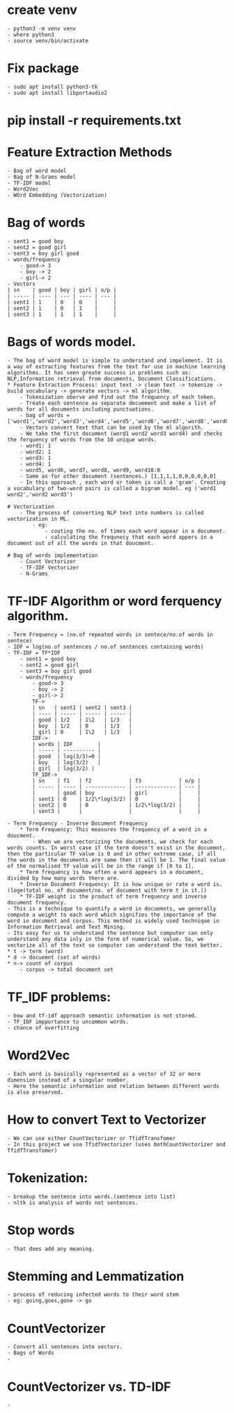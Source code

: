 # create venv
    - python3 -m venv venv
    - where python3
    - source venv/bin/activate

# Fix package
    - sudo apt install python3-tk
    - sudo apt install libportaudio2

# pip install -r requirements.txt

# Feature Extraction Methods

    - Bag of word model
    - Bag of N-Grams model
    - TF-IDF model
    - Word2Vec
    - WOrd Embedding (Vectorization)

# Bag of words

    - sent1 = good boy
    - sent2 = good girl
    - sent3 = boy girl good
    - words/frequency
        - good-> 3
        - boy -> 2
        - girl-> 2
    - Vectors
    | sn    | good | boy | girl | o/p |
    | ----- | ---- | --- | ---- | --- |
    | sent1 | 1    | 0   | 0    |     |
    | sent2 | 1    | 0   | 1    |     |
    | sent3 | 1    | 1   | 1    |     |

# Bags of words model.

    - The bag of word model is simple to understand and impelement. It is a way of extracting features from the text for use in machine learning algorithms. It has seen greate success in problems such as: NLP,Information retrieval from documents, Document Classifications.
    * Feature Extraction Process: input text -> clean text -> tokenize -> build vocabulary -> generate vectors -> ml algorithm.
        - Tokenization oberve and find out the frequency of each token.
        - Treate each sentence as separate docuement and make a list of words for all documents including punctuations.
        - bag of words =['word1','word2','word3','word4','word5','word6','word7','word8','word0','word10']
        - Vectors convert text that can be used by the ml algorith.
        - We take the first document (word1 word2 word3 word4) and checks the ferquency of words from the 10 unique words.
        - word1: 1
        - word2: 1
        - word3: 1
        - word4: 1
        - word5, word6, word7, word8, word9, word10:0
        - Same as for other document (sentences.) [1,1,1,1,0,0,0,0,0,0]
        - In this approach , each word or token is call a 'gram'. Creating a vocabulary of two-word pairs is called a bigram model. eg ('word1 word2','word2 word3')

    # Vectorization
        - The process of converting NLP text into numbers is called vectorization in ML.
            - eg:
                - couting the no. of times each word appear in a document.
                - calculating the frequnecy that each word appers in a document out of all the words in that doucment.

    # Bag of words implementation
        - Count Vectorizer
        - TF-IDF Vectorizer
        - N-Grams

# TF-IDF Algorithm or word ferquency algorithm.

    - Term Frequency = (no.of repeated words in sentece/no.of words in sentece)
    - IDF = log(no.of sentences / no.of sentences containing words)
    - TF-IDF = TF*IDF
        - sent1 = good boy
        - sent2 = good girl
        - sent3 = boy girl good
        - words/frequency
            - good-> 3
            - boy -> 2
            - girl-> 2
            TF->
            | sn   | sent1 | sent2 | sent3 |
            | ---- | ----- | ----- | ----- |
            | good | 1/2   | 1\2   | 1/3   |
            | boy  | 1/2   | 0     | 1/3   |
            | girl | 0     | 1\2   | 1/3   |
            IDF->
            | words | IDF        |
            | ----- | ---------- |
            | good  | log(3/3)=0 |
            | boy   | log(3/2)   |
            | girl  | log(3/2) |
            TF_IDF->
            | sn    | f1   | f2            | f3            | o/p |
            | ----- | ---- | ------------- | ------------- | --- |
            |       | good | boy           | girl          |     |
            | sent1 | 0    | 1/2\*log(3/2) | 0             |     |
            | sent2 | 0    | 0             | 1/2\*log(3/2) |     |
            | sent3 |      |               |               |     |

    - Term Frequency - Inverse Document Frequency
        * Term Frequency: This measures the frequency of a word in a doucment.
            - When we are vectorizing the documents, we check for each words counts. In worst case if the term doesn't exist in the docuemnt, then the particular TF value is 0 and in other extreme case, if all the words in the documents are same then it will be 1. The final value of the normalised TF value will be in the range if [0 to 1].
        * Term frequency is how often a word appears in a document, divided by how many words there are.
        * Inverse Document Frequency: It is how unique or rate a word is.(loge(total no. of document/no. of document with term t in it.))
        * TF-IDF weight is the product of term frequency and inverse document frequency.
    - This is a technique to quantify a word in docuemnts, we generally compute a weight to each word which signifies the importance of the word in document and corpus. This method is widely used technique in Information Retrieval and Text Mining.
    - Its easy for us to understand the sentence but computer can only understand any data inly in the form of numerical value. So, we vectorize all of the text so computer can understand the text better.
    * t -> term (word)
    * d -> docuemnt (set of words)
    * n-> count of corpus
        - corpus -> total document set

# TF_IDF problems:

    - bow and tf-idf approach semantic information is not stored.
    - TF_IDF impportance to uncommon words.
    - chance of overfitting

# Word2Vec

    - Each word is basically represented as a vector of 32 or more dimension instead of a singular number.
    - Here the semantic information and relation between different words is also preserved.

# How to convert Text to Vectorizer

    - We can use either CountVectorizer or TfidfTransfomer
    - In this project we use TfidfVectorizer (uses bothCountVectorizer and TfidfTransfomer)

# Tokenization:

    - breakup the sentence into words.(sentence into list)
    - nltk is analysis of words not sentences.

# Stop words

    - That does add any meaning.

# Stemming and Lemmatization

    - process of reducing infected words to their word stem
    - eg: going,goes,gone -> go

# CountVectorizer

    - Convert all sentences into vectors.
    - Bags of Words
    -

# CountVectorizer vs. TD-IDF

    -
